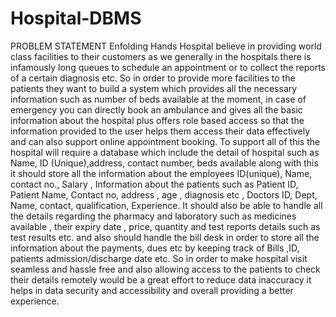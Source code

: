 # Hospital-DBMS
PROBLEM STATEMENT
Enfolding Hands Hospital believe in providing world class facilities to their customers as we generally in the hospitals there is infamously long queues to schedule an appointment or to collect the reports of a certain diagnosis etc. So in order to provide more facilities to the patients they want to build a system which provides all the necessary information such as number of beds available at the moment, in case of emergency you can directly book an ambulance and gives all the basic information about the hospital plus offers role based access so that the information provided to the user helps them access their data effectively and can also support online appointment booking. To support all of this the hospital will require a database which include the detail of hospital such as Name, ID (Unique),address, contact number, beds available along with this it should store all the information about the employees ID(unique), Name, contact no., Salary , Information about the patients such as Patient ID, Patient Name, Contact no, address , age , diagnosis etc , Doctors ID, Dept, Name, contact, qualification, Experience. It should also be able to handle all the details regarding the pharmacy and laboratory such as medicines available , their expiry date , price, quantity and test reports details such as test results etc. and also should handle the bill desk in order to store all the information about the payments, dues etc by keeping track of Bills ,ID, patients admission/discharge date etc. So in order to make hospital visit seamless and hassle free and also allowing access to the patients to check their details remotely would be a great effort to reduce data inaccuracy it helps in data security and accessibility and overall providing a better experience.
